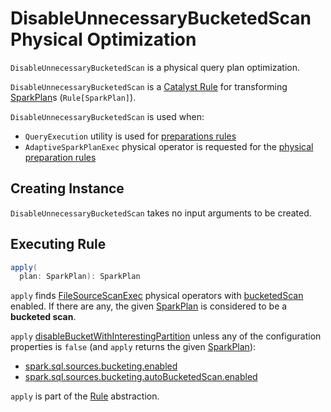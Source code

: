 # DisableUnnecessaryBucketedScan Physical Optimization

`DisableUnnecessaryBucketedScan` is a physical query plan optimization.

`DisableUnnecessaryBucketedScan` is a [Catalyst Rule](../catalyst/Rule.md) for transforming [SparkPlan](../physical-operators/SparkPlan.md)s (`Rule[SparkPlan]`).

`DisableUnnecessaryBucketedScan` is used when:

* `QueryExecution` utility is used for [preparations rules](../QueryExecution.md#preparations)
* `AdaptiveSparkPlanExec` physical operator is requested for the [physical preparation rules](../physical-operators/AdaptiveSparkPlanExec.md#queryStagePreparationRules)

## Creating Instance

`DisableUnnecessaryBucketedScan` takes no input arguments to be created.

## <span id="apply"> Executing Rule

```scala
apply(
  plan: SparkPlan): SparkPlan
```

`apply` finds [FileSourceScanExec](../physical-operators/FileSourceScanExec.md) physical operators with [bucketedScan](../physical-operators/FileSourceScanExec.md#bucketedScan) enabled. If there are any, the given [SparkPlan](../physical-operators/SparkPlan.md) is considered to be a **bucketed scan**.

`apply` [disableBucketWithInterestingPartition](#disableBucketWithInterestingPartition) unless any of the configuration properties is `false` (and `apply` returns the given [SparkPlan](../physical-operators/SparkPlan.md)):

* [spark.sql.sources.bucketing.enabled](../configuration-properties.md#spark.sql.sources.bucketing.enabled)
* [spark.sql.sources.bucketing.autoBucketedScan.enabled](../configuration-properties.md#spark.sql.sources.bucketing.autoBucketedScan.enabled)

`apply` is part of the [Rule](../catalyst/Rule.md#apply) abstraction.
